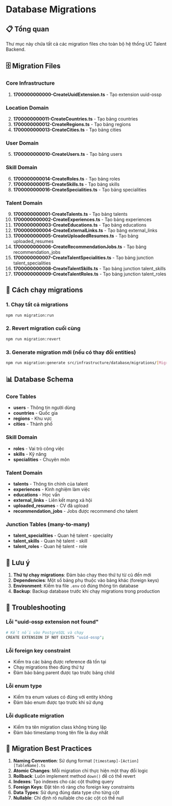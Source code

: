 # Database Migrations

## 📋 Tổng quan

Thư mục này chứa tất cả các migration files cho toàn bộ hệ thống UC Talent Backend.

## 🗄️ Migration Files

### Core Infrastructure

1. **1700000000000-CreateUuidExtension.ts** - Tạo extension uuid-ossp

### Location Domain

2. **1700000000011-CreateCountries.ts** - Tạo bảng countries
3. **1700000000012-CreateRegions.ts** - Tạo bảng regions
4. **1700000000013-CreateCities.ts** - Tạo bảng cities

### User Domain

5. **1700000000010-CreateUsers.ts** - Tạo bảng users

### Skill Domain

6. **1700000000014-CreateRoles.ts** - Tạo bảng roles
7. **1700000000015-CreateSkills.ts** - Tạo bảng skills
8. **1700000000016-CreateSpecialities.ts** - Tạo bảng specialities

### Talent Domain

9. **1700000000001-CreateTalents.ts** - Tạo bảng talents
10. **1700000000002-CreateExperiences.ts** - Tạo bảng experiences
11. **1700000000003-CreateEducations.ts** - Tạo bảng educations
12. **1700000000004-CreateExternalLinks.ts** - Tạo bảng external_links
13. **1700000000005-CreateUploadedResumes.ts** - Tạo bảng uploaded_resumes
14. **1700000000006-CreateRecommendationJobs.ts** - Tạo bảng recommendation_jobs
15. **1700000000007-CreateTalentSpecialities.ts** - Tạo bảng junction talent_specialities
16. **1700000000008-CreateTalentSkills.ts** - Tạo bảng junction talent_skills
17. **1700000000009-CreateTalentRoles.ts** - Tạo bảng junction talent_roles

## 🚀 Cách chạy migrations

### 1. Chạy tất cả migrations

```bash
npm run migration:run
```

### 2. Revert migration cuối cùng

```bash
npm run migration:revert
```

### 3. Generate migration mới (nếu có thay đổi entities)

```bash
npm run migration:generate src/infrastructure/database/migrations/[MigrationName]
```

## 📊 Database Schema

### Core Tables

- **users** - Thông tin người dùng
- **countries** - Quốc gia
- **regions** - Khu vực
- **cities** - Thành phố

### Skill Domain

- **roles** - Vai trò công việc
- **skills** - Kỹ năng
- **specialities** - Chuyên môn

### Talent Domain

- **talents** - Thông tin chính của talent
- **experiences** - Kinh nghiệm làm việc
- **educations** - Học vấn
- **external_links** - Liên kết mạng xã hội
- **uploaded_resumes** - CV đã upload
- **recommendation_jobs** - Jobs được recommend cho talent

### Junction Tables (many-to-many)

- **talent_specialities** - Quan hệ talent - speciality
- **talent_skills** - Quan hệ talent - skill
- **talent_roles** - Quan hệ talent - role

## 🔧 Lưu ý

1. **Thứ tự chạy migrations**: Đảm bảo chạy theo thứ tự từ cũ đến mới
2. **Dependencies**: Một số bảng phụ thuộc vào bảng khác (foreign keys)
3. **Environment**: Kiểm tra file `.env` có đúng thông tin database
4. **Backup**: Backup database trước khi chạy migrations trong production

## 🐛 Troubleshooting

### Lỗi "uuid-ossp extension not found"

```bash
# Kết nối vào PostgreSQL và chạy
CREATE EXTENSION IF NOT EXISTS "uuid-ossp";
```

### Lỗi foreign key constraint

- Kiểm tra các bảng được reference đã tồn tại
- Chạy migrations theo đúng thứ tự
- Đảm bảo bảng parent được tạo trước bảng child

### Lỗi enum type

- Kiểm tra enum values có đúng với entity không
- Đảm bảo enum được tạo trước khi sử dụng

### Lỗi duplicate migration

- Kiểm tra tên migration class không trùng lặp
- Đảm bảo timestamp trong tên file là duy nhất

## 📝 Migration Best Practices

1. **Naming Convention**: Sử dụng format `[timestamp]-[Action][TableName].ts`
2. **Atomic Changes**: Mỗi migration chỉ thực hiện một thay đổi logic
3. **Rollback**: Luôn implement method `down()` để có thể revert
4. **Indexes**: Tạo indexes cho các cột thường query
5. **Foreign Keys**: Đặt tên rõ ràng cho foreign key constraints
6. **Data Types**: Sử dụng đúng data type cho từng cột
7. **Nullable**: Chỉ định rõ nullable cho các cột có thể null
